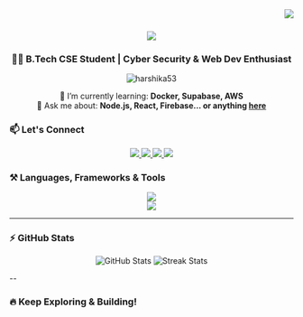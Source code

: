 <img align="right" src="https://visitor-badge.laobi.icu/badge?page_id=harshika53.harshika53" />

<h1 align="center">
    <img src="https://readme-typing-svg.herokuapp.com/?font=Righteous&size=35&center=true&vCenter=true&width=500&height=70&duration=4000&lines=Hi+There!+👋;+I'm+Harshika+Rathod!;" />
</h1>

<h3 align="center">👩‍💻 B.Tech CSE Student | Cyber Security & Web Dev Enthusiast</h3>

<p align="center">
  <img src="https://komarev.com/ghpvc/?username=harshika53&label=Profile%20views&color=0e75b6&style=flat" alt="harshika53" />
</p>



<div align="center">

🌱 I’m currently learning: **Docker, Supabase, AWS**<br/>
💬 Ask me about: **Node.js, React, Firebase... or anything [here](https://github.com/salesp07/salesp07/issues)**<br/>

</div>



### 📫 Let's Connect

<div align="center"> 
  <a href="mailto:harshikarathod42@gmail.com">
    <img src="https://img.shields.io/badge/Gmail-333333?style=for-the-badge&logo=gmail&logoColor=red" />
  </a>
  <a href="https://www.linkedin.com/in/harshika-rathod" target="_blank">
    <img src="https://img.shields.io/badge/LinkedIn-0077B5?style=for-the-badge&logo=linkedin&logoColor=white" />
  </a>
  <a href="https://harshika-portfolio.vercel.app/" target="_blank">
    <img src="https://img.shields.io/badge/Portfolio-FF5722?style=for-the-badge&logo=google-chrome&logoColor=white" />
  </a>
  <a href="https://leetcode.com/u/rathod_044/" target="_blank">
    <img src="https://img.shields.io/badge/LeetCode-FFA116?style=for-the-badge&logo=leetcode&logoColor=black" />
  </a>
</div>



### ⚒️ Languages, Frameworks & Tools

<div align="center">
  <img src="https://skillicons.dev/icons?i=react,nextjs,nodejs,express,javascript,typescript,html,css,tailwind,bootstrap,mui" /><br>
  <img src="https://skillicons.dev/icons?i=python,java,c,mongodb,mysql,firebase,flask,r,git,github,vscode,figma" />
</div>

---

### ⚡ GitHub Stats

<div align="center">
  <img src="https://github-readme-stats.vercel.app/api?username=harshika53&show_icons=true&theme=radical&locale=en" alt="GitHub Stats" />
  <img src="https://github-readme-streak-stats.herokuapp.com?user=harshika53&theme=radical&hide_border=false" alt="Streak Stats" />
</div>

--

### 🔥 Keep Exploring & Building!
